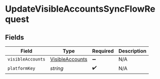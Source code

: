 # UpdateVisibleAccountsSyncFlowRequest


## Fields

| Field                                                     | Type                                                      | Required                                                  | Description                                               |
| --------------------------------------------------------- | --------------------------------------------------------- | --------------------------------------------------------- | --------------------------------------------------------- |
| `visibleAccounts`                                         | [VisibleAccounts](../../models/shared/VisibleAccounts.md) | :heavy_minus_sign:                                        | N/A                                                       |
| `platformKey`                                             | *string*                                                  | :heavy_check_mark:                                        | N/A                                                       |